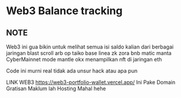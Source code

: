 # Web3 Balance tracking

## NOTE
Web3 ini gua bikin untuk melihat semua isi saldo kalian dari berbagai jaringan
blast scroll arb op taiko base
linea zk zora bnb matic manta CyberMainnet mode mantle okx
menampilkan nft di jaringan eth

Code ini murni real tidak ada unsur hack atau apa pun

LINK WEB3 https://web3-portfolio-wallet.vercel.app/ 
Ini Pake Domain Gratisan Maklum lah Hosting Mahal  hehe

<br/>
